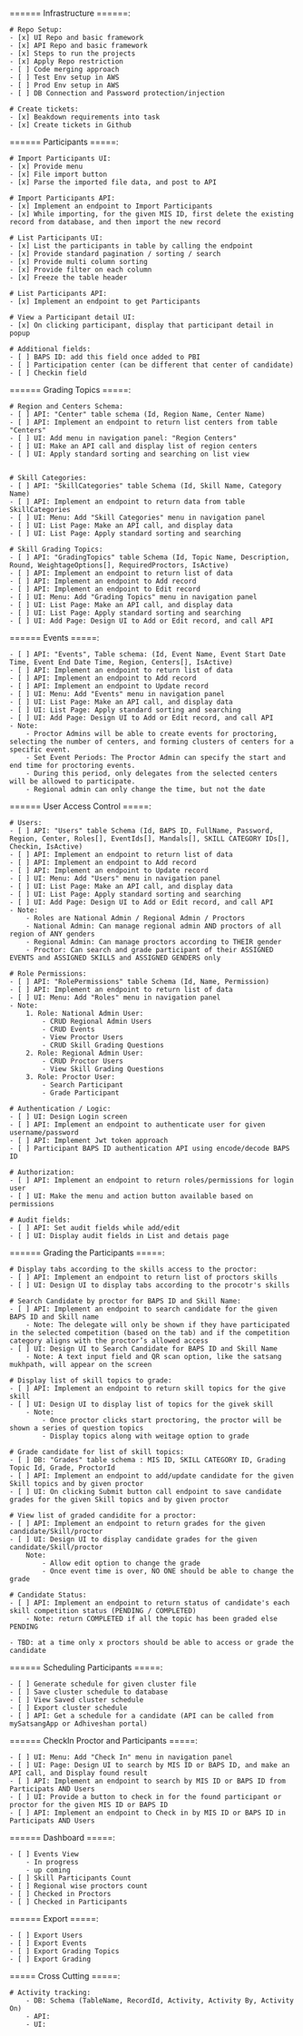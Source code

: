 ====== Infrastructure ======:

    # Repo Setup:
    - [x] UI Repo and basic framework
    - [x] API Repo and basic framework
    - [x] Steps to run the projects
    - [x] Apply Repo restriction
    - [ ] Code merging approach
    - [ ] Test Env setup in AWS
    - [ ] Prod Env setup in AWS
    - [ ] DB Connection and Password protection/injection

    # Create tickets:
    - [x] Beakdown requirements into task
    - [x] Create tickets in Github

====== Participants =====:

    # Import Participants UI:
    - [x] Provide menu
    - [x] File import button
    - [x] Parse the imported file data, and post to API

    # Import Participants API:
    - [x] Implement an endpoint to Import Participants
    - [x] While importing, for the given MIS ID, first delete the existing record from database, and then import the new record

    # List Participants UI:
    - [x] List the participants in table by calling the endpoint
    - [x] Provide standard pagination / sorting / search
    - [x] Provide multi column sorting
    - [x] Provide filter on each column
    - [x] Freeze the table header

    # List Participants API:
    - [x] Implement an endpoint to get Participants

    # View a Participant detail UI:
    - [x] On clicking participant, display that participant detail in popup

    # Additional fields:
    - [ ] BAPS ID: add this field once added to PBI
    - [ ] Participation center (can be different that center of candidate)
    - [ ] Checkin field

====== Grading Topics =====:

    # Region and Centers Schema:
    - [ ] API: "Center" table schema (Id, Region Name, Center Name)
    - [ ] API: Implement an endpoint to return list centers from table "Centers"
    - [ ] UI: Add menu in navigation panel: "Region Centers"
    - [ ] UI: Make an API call and display list of region centers
    - [ ] UI: Apply standard sorting and searching on list view


    # Skill Categories:
    - [ ] API: "SkillCategories" table Schema (Id, Skill Name, Category Name)
    - [ ] API: Implement an endpoint to return data from table SkillCategories
    - [ ] UI: Menu: Add "Skill Categories" menu in navigation panel
    - [ ] UI: List Page: Make an API call, and display data
    - [ ] UI: List Page: Apply standard sorting and searching

    # Skill Grading Topics:
    - [ ] API: "GradingTopics" table Schema (Id, Topic Name, Description, Round, WeightageOptions[], RequiredProctors, IsActive)
    - [ ] API: Implement an endpoint to return list of data
    - [ ] API: Implement an endpoint to Add record
    - [ ] API: Implement an endpoint to Edit record
    - [ ] UI: Menu: Add "Grading Topics" menu in navigation panel
    - [ ] UI: List Page: Make an API call, and display data
    - [ ] UI: List Page: Apply standard sorting and searching
    - [ ] UI: Add Page: Design UI to Add or Edit record, and call API

====== Events =====:

    - [ ] API: "Events", Table schema: (Id, Event Name, Event Start Date Time, Event End Date Time, Region, Centers[], IsActive)
    - [ ] API: Implement an endpoint to return list of data
    - [ ] API: Implement an endpoint to Add record
    - [ ] API: Implement an endpoint to Update record
    - [ ] UI: Menu: Add "Events" menu in navigation panel
    - [ ] UI: List Page: Make an API call, and display data
    - [ ] UI: List Page: Apply standard sorting and searching
    - [ ] UI: Add Page: Design UI to Add or Edit record, and call API
    - Note:
        - Proctor Admins will be able to create events for proctoring, selecting the number of centers, and forming clusters of centers for a specific event.
        - Set Event Periods: The Proctor Admin can specify the start and end time for proctoring events.
        - During this period, only delegates from the selected centers will be allowed to participate.
        - Regional admin can only change the time, but not the date

====== User Access Control =====:

    # Users:
    - [ ] API: "Users" table Schema (Id, BAPS ID, FullName, Password, Region, Center, Roles[], EventIds[], Mandals[], SKILL CATEGORY IDs[], Checkin, IsActive)
    - [ ] API: Implement an endpoint to return list of data
    - [ ] API: Implement an endpoint to Add record
    - [ ] API: Implement an endpoint to Update record
    - [ ] UI: Menu: Add "Users" menu in navigation panel
    - [ ] UI: List Page: Make an API call, and display data
    - [ ] UI: List Page: Apply standard sorting and searching
    - [ ] UI: Add Page: Design UI to Add or Edit record, and call API
    - Note:
        - Roles are National Admin / Regional Admin / Proctors
        - National Admin: Can manage regional admin AND proctors of all region of ANY genders
        - Regional Admin: Can manage proctors according to THEIR gender
        - Proctor: Can search and grade participant of their ASSIGNED EVENTS and ASSIGNED SKILLS and ASSIGNED GENDERS only

    # Role Permissions:
    - [ ] API: "RolePermissions" table Schema (Id, Name, Permission)
    - [ ] API: Implement an endpoint to return list of data
    - [ ] UI: Menu: Add "Roles" menu in navigation panel
    - Note:
        1. Role: National Admin User:
            - CRUD Regional Admin Users
            - CRUD Events
            - View Proctor Users
            - CRUD Skill Grading Questions
        2. Role: Regional Admin User:
            - CRUD Proctor Users
            - View Skill Grading Questions
        3. Role: Proctor User:
            - Search Participant
            - Grade Participant

    # Authentication / Logic:
    - [ ] UI: Design Login screen
    - [ ] API: Implement an endpoint to authenticate user for given username/password
    - [ ] API: Implement Jwt token approach
    - [ ] Participant BAPS ID authentication API using encode/decode BAPS ID

    # Authorization:
    - [ ] API: Implement an endpoint to return roles/permissions for login user
    - [ ] UI: Make the menu and action button available based on permissions

    # Audit fields:
    - [ ] API: Set audit fields while add/edit
    - [ ] UI: Display audit fields in List and detais page


====== Grading the Participants =====:

    # Display tabs according to the skills access to the proctor:
    - [ ] API: Implement an endpoint to return list of proctors skills
    - [ ] UI: Design UI to display tabs according to the procotr's skills

    # Search Candidate by proctor for BAPS ID and Skill Name:
    - [ ] API: Implement an endpoint to search candidate for the given BAPS ID and Skill name
        - Note: The delegate will only be shown if they have participated in the selected competition (based on the tab) and if the competition category aligns with the proctor’s allowed access
    - [ ] UI: Design UI to Search Candidate for BAPS ID and Skill Name
        - Note: A text input field and QR scan option, like the satsang mukhpath, will appear on the screen

    # Display list of skill topics to grade:
    - [ ] API: Implement an endpoint to return skill topics for the give skill
    - [ ] UI: Design UI to display list of topics for the givek skill
        - Note:
            - Once proctor clicks start proctoring, the proctor will be shown a series of question topics
            - Display topics along with weitage option to grade

    # Grade candidate for list of skill topics:
    - [ ] DB: "Grades" table schema : MIS ID, SKILL CATEGORY ID, Grading Topic Id, Grade, ProctorId
    - [ ] API: Implement an endpoint to add/update candidate for the given Skill topics and by given proctor
    - [ ] UI: On clicking Submit button call endpoint to save candidate grades for the given Skill topics and by given proctor

    # View list of graded candidite for a proctor:
    - [ ] API: Implement an endpoint to return grades for the given candidate/Skill/proctor
    - [ ] UI: Design UI to display candidate grades for the given candidate/Skill/proctor
        Note:
            - Allow edit option to change the grade
            - Once event time is over, NO ONE should be able to change the grade

    # Candidate Status:
    - [ ] API: Implement an endpoint to return status of candidate's each skill competition status (PENDING / COMPLETED)
        - Note: return COMPLETED if all the topic has been graded else PENDING

    - TBD: at a time only x proctors should be able to access or grade the candidate

====== Scheduling Participants =====:

    - [ ] Generate schedule for given cluster file
    - [ ] Save cluster schedule to database
    - [ ] View Saved cluster schedule
    - [ ] Export cluster schedule
    - [ ] API: Get a schedule for a candidate (API can be called from mySatsangApp or Adhiveshan portal)

====== CheckIn Proctor and Participants =====:

    - [ ] UI: Menu: Add "Check In" menu in navigation panel
    - [ ] UI: Page: Design UI to search by MIS ID or BAPS ID, and make an API call, and Display found result
    - [ ] API: Implement an endpoint to search by MIS ID or BAPS ID from Participats AND Users
    - [ ] UI: Provide a button to check in for the found participant or proctor for the given MIS ID or BAPS ID
    - [ ] API: Implement an endpoint to Check in by MIS ID or BAPS ID in Participats AND Users

====== Dashboard =====:

    - [ ] Events View
        - In progress
        - up coming
    - [ ] Skill Participants Count
    - [ ] Regional wise proctors count
    - [ ] Checked in Proctors
    - [ ] Checked in Participants

====== Export =====:

    - [ ] Export Users
    - [ ] Export Events
    - [ ] Export Grading Topics
    - [ ] Export Grading

===== Cross Cutting =====:

    # Activity tracking:
        - DB: Schema (TableName, RecordId, Activity, Activity By, Activity On)
        - API:
        - UI:
